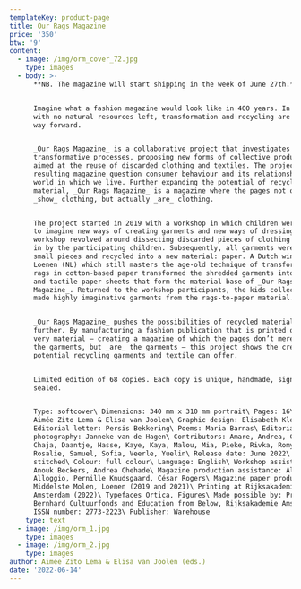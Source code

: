```yaml
---
templateKey: product-page
title: Our Rags Magazine
price: '350'
btw: '9'
content:
  - image: /img/orm_cover_72.jpg
    type: images
  - body: >-
      **NB. The magazine will start shipping in the week of June 27th.**


      Imagine what a fashion magazine would look like in 400 years. In a world
      with no natural resources left, transformation and recycling are the only
      way forward.


      _Our Rags Magazine_ is a collaborative project that investigates
      transformative processes, proposing new forms of collective production
      aimed at the reuse of discarded clothing and textiles. The project and
      resulting magazine question consumer behaviour and its relationship to the
      world in which we live. Further expanding the potential of recycled
      material, _Our Rags Magazine_ is a magazine where the pages not only
      _show_ clothing, but actually _are_ clothing.


      The project started in 2019 with a workshop in which children were invited
      to imagine new ways of creating garments and new ways of dressing. The
      workshop revolved around dissecting discarded pieces of clothing brought
      in by the participating children. Subsequently, all garments were cut into
      small pieces and recycled into a new material: paper. A Dutch windmill in
      Loenen (NL) which still masters the age-old technique of transforming old
      rags in cotton-based paper transformed the shredded garments into coarse
      and tactile paper sheets that form the material base of _Our Rags
      Magazine_. Returned to the workshop participants, the kids collectively
      made highly imaginative garments from the rags-to-paper material.


      _Our Rags Magazine_ pushes the possibilities of recycled material even
      further. By manufacturing a fashion publication that is printed on this
      very material – creating a magazine of which the pages don’t merely _show_
      the garments, but _are_ the garments – this project shows the creative
      potential recycling garments and textile can offer. 


      Limited edition of 68 copies. Each copy is unique, handmade, signed and
      sealed. 


      Type: softcover\ Dimensions: 340 mm x 310 mm portrait\ Pages: 16\ Editors:
      Aimée Zito Lema & Elisa van Joolen\ Graphic design: Elisabeth Klement\
      Editorial letter: Persis Bekkering\ Poems: Maria Barnas\ Editorial
      photography: Janneke van de Hagen\ Contributors: Amare, Andrea, Catoo,
      Chaja, Daantje, Hasse, Kaye, Kaya, Malou, Mia, Pieke, Rivka, Romy,
      Rosalie, Samuel, Sofia, Veerle, Yuelin\ Release date: June 2022\ Binding:
      stitched\ Colour: full colour\ Language: English\ Workshop assistance:
      Anouk Beckers, Andrea Chehade\ Magazine production assistance: Alice
      Alloggio, Pernille Knudsgaard, César Rogers\ Magazine paper produced at
      Middelste Molen, Loenen (2019 and 2021)\ Printing at Rijksakademie
      Amsterdam (2022)\ Typefaces Ortica, Figures\ Made possible by: Prins
      Bernhard Cultuurfonds and Education from Below, Rijksakademie Amsterdam\
      ISSN number: 2773-2223\ Publisher: Warehouse
    type: text
  - image: /img/orm_1.jpg
    type: images
  - image: /img/orm_2.jpg
    type: images
author: Aimée Zito Lema & Elisa van Joolen (eds.)
date: '2022-06-14'
---
```


